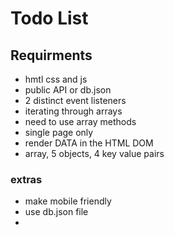 # Todo List 

## Requirments 

- hmtl css and js 
- public API or db.json 
- 2 distinct event listeners 
- iterating through arrays 
- need to use array methods
- single page only 
- render DATA in the HTML DOM 
- array, 5 objects, 4 key value pairs 

### extras 
- make mobile friendly 
- use db.json file 
- 